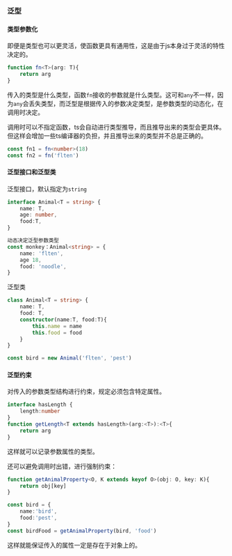 
### 泛型

#### 类型参数化

即便是类型也可以更灵活，使函数更具有通用性，这是由于js本身过于灵活的特性决定的。

```typescript
function fn<T>(arg: T){
    return arg
}
```

传入的类型是什么类型，函数`fn`接收的参数就是什么类型。这可和`any`不一样，因为`any`会丢失类型，而泛型是根据传入的参数决定类型，是参数类型的动态化，在调用时决定。

调用时可以不指定函数，ts会自动进行类型推导，而且推导出来的类型会更具体。但这样会增加一些ts编译器的负担，并且推导出来的类型并不总是正确的。

```typescript
const fn1 = fn<number>(18)
const fn2 = fn('flten')
```

#### 泛型接口和泛型类

泛型接口，默认指定为`string`

```typescript
interface Animal<T = string> {
    name: T,
    age: number,
    food:T,
}

动态决定泛型参数类型
const monkey：Animal<string> = {
    name: 'flten',
    age 18,
    food: 'noodle',
}
```

泛型类

```typescript
class Animal<T = string> {
    name: T,
    food: T,
    constructor(name:T, food:T){
        this.name = name
        this.food = food
    }
}

const bird = new Animal('flten', 'pest')
```

#### 泛型约束

对传入的参数类型结构进行约束，规定必须包含特定属性。

```typescript
interface hasLength {
    length:number
}
function getLength<T extends hasLength>(arg:<T>):<T>{
    return arg
}
```

这样就可以记录参数属性的类型。

还可以避免调用时出错，进行强制约束：

```typescript
function getAnimalProperty<O, K extends keyof O>(obj: O, key: K){
    return obj[key]
}

const bird = {
    name:'bird',
    food:'pest',
}
const birdFood = getAnimalProperty(bird, 'food')
```

这样就能保证传入的属性一定是存在于对象上的。